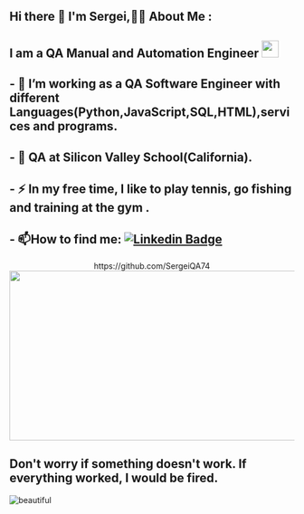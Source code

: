 ## Hi there 👋 I'm Sergei,:man_technologist: About Me :
## I am a QA Manual and Automation Engineer <img src="https://media.giphy.com/media/WUlplcMpOCEmTGBtBW/giphy.gif" width="30">
## - :telescope: I’m working as a QA Software Engineer with different Languages(Python,JavaScript,SQL,HTML),services and programs.
## - :seedling: QA at Silicon Valley School(California).
## - :zap: In my free time, I like to play tennis, go fishing and training at the gym .
## - :mailbox:How to find me: [![Linkedin Badge](https://img.shields.io/badge/-linkedin-blue?style=flat&logo=Linkedin&logoColor=white)](your-linkedin-url)
<div align="center">https://github.com/SergeiQA74
  <img src="https://media.giphy.com/media/dWesBcTLavkZuG35MI/giphy.gif" width="600" height="300"/>
</div>

## Don't worry if something doesn't work. If everything worked, I would be fired.
![beautiful](https://i.pinimg.com/736x/38/42/d3/3842d3ad2fd6ebbf9376d10f70498a23--desk-setup-work-spaces.jpg)






